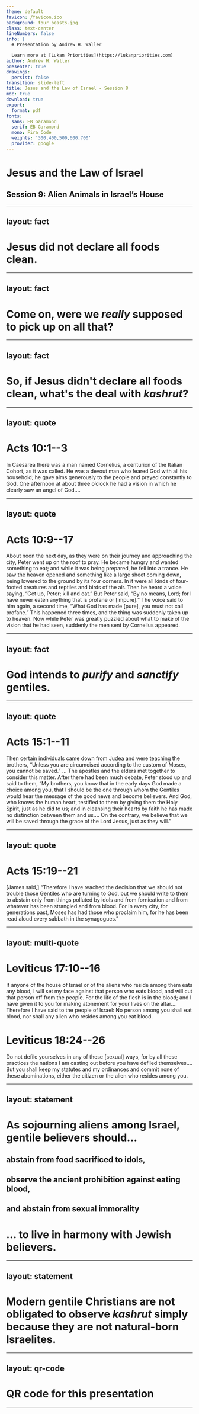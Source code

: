 ```yaml
---
theme: default
favicon: /favicon.ico
background: four_beasts.jpg
class: text-center
lineNumbers: false
info: |
  # Presentation by Andrew H. Waller

  Learn more at [Lukan Priorities](https://lukanpriorities.com)
author: Andrew H. Waller
presenter: true
drawings:
  persist: false
transition: slide-left
title: Jesus and the Law of Israel - Session 8
mdc: true
download: true
export:
  format: pdf
fonts:
  sans: EB Garamond
  serif: EB Garamond
  mono: Fira Code
  weights: '300,400,500,600,700'
  provider: google
---
```


# Jesus and the Law of Israel

## Session 9: Alien Animals in Israel’s House

---
layout: fact
---

# Jesus did not declare all foods clean.

<!--
* In the context of a dispute over handwashing, Jesus reiterates that according to biblical law, food cannot defile a person.
    * Jesus doesn't throw out biblical law regarding permitted and unpermitted food.
    * Jesus then does a typical Jesus move of redirecting the conversation toward moral purity.
-->

---
layout: fact 
---

# Come on, were we *really* supposed to pick up on all that?

<!--
* Our discussion of Mark 7 was pretty technical; are non-scholarly readers of Mark really supposed to pick up on all that?
    * Let me reassure you: probably not!
        * Biblical scholars exist for a reason!
    * When we're trying to understand the religious culture of ancient people, there's a lot that we miss.
        * We're trying to span historical and cultural gaps that encompass thousands of years and a significant amount of social and theological change.
    * This shouldn't discourage us as readers of the Bible.
        * Rather, it should encourage us to maintain a healthy sense of curiosity and humility.
-->

---
layout: fact
---

# So, if Jesus didn't declare all foods clean, what's the deal with *kashrut*?

<!--
* If Jesus *didn't* declare all foods clean, does that mean that Christians are obligated by *kashrut*?
    * My answer to this is a definite "no."
    * However, we need to look in the right places for clear information on this.
    * Just because Jesus isn't clearly doing away with parts of Torah here doesn't mean there isn't more context to be had.
        * Acts 15 is much clearer on the relationship of gentile Christians to *kashrut* and Torah more generally.
* The point here is that if Jesus isn't making a sweeping claim about *kashrut* then we need to stop reading him as if he is.
-->

---
layout: quote
---

# Acts 10:1--3
In Caesarea there was a man named Cornelius, a centurion of the Italian Cohort, as it was called.
He was a devout man who feared God with all his household; he gave alms generously to the people and prayed constantly to God.
One afternoon at about three o’clock he had a vision in which he clearly saw an angel of God\.\.\.\.

<!--
* This isn't just an example of a faithful, God-worshipping gentile.
    * Acts continues the pattern of extraordinarily pious centurions from Lk 7:1--10.
    * The Roman army was a thoroughly religious institution, with various divisions having their own particular loyalties to different deities.
        * It is remarkable, then, that a centurion would be described in these terms, i.e., not simply someone who worships God instead of idols, but someone who exemplifies Jewish piety and biblical justice.
        * Significantly, a representative of a foreign idolatrous power is now turning to the Godof Israel.
-->

---
layout: quote
---

# Acts 10:9--17
About noon the next day, as they were on their journey and approaching the city, Peter went up on the roof to pray.
He became hungry and wanted something to eat; and while it was being prepared, he fell into a trance.
He saw the heaven opened and something like a large sheet coming down, being lowered to the ground by its four corners.
In it were all kinds of four-footed creatures and reptiles and birds of the air.
Then he heard a voice saying, “Get up, Peter; kill and eat.”
But Peter said, “By no means, Lord; for I have never eaten anything that is profane or \[impure\].”
The voice said to him again, a second time, “What God has made \[pure\], you must not call profane.”
This happened three times, and the thing was suddenly taken up to heaven. 
Now while Peter was greatly puzzled about what to make of the vision that he had seen, suddenly the men sent by Cornelius appeared. 

<!--
* A few observations
    * First, Peter does not actually eat anything in this vision.
        * It is, after all, a vision.
        * The idea that Peter is violating *kashrut* for the first time in his life in this moment on the roof is simply incorrect.
    * Second, the language of *kill* implies sacrificial slaughter.
        * That is, Peter is being asked to offer these animals as sacrifices and then consume them as part of a sacrificial meal.
        * This idea can be seen in the use of the language of "profane" to describe the animals.
            * If we were talking about normal food, it would in fact be profane by default.
                * It is a mistake to conflate the categories of purity/sanctity here. Craig Keener's Acts commentary asserts that "Scripture and Jewish tradition rejected *profane* foods," but this is not the case. Profane food is not objectionable; it is simply not fit for holy purposes. Keener goes on to cite 1 Macc 1:62 as evidence that death is preferable to consumption of profane foods, but this is only relevant if by profane we mean *unpermitted*, which is a category error.
            * Peter's objection is that he has never eaten anything profane is nonsensical unless he is talking about sacrificial food.
                * Normal, everyday food may be ritually pure or impure, but not all normal food is fit for sacrifice.
    * Third, the sheet contains many different kinds of animals, both permitted and unpermitted.
        * Even some of the permitted animals would not have necessarily been appropriate for sacrifice.
        * The issue here is acceptability before God.
        * In the analogy presented in the vision, animals that were previously unsuitable for sacrifice are now acceptable.
            * Therefore, people who were previously unsuitable for inclusion in the covenant community are now acceptable and holy before God.
        * Animals are frequent stand-ins for gentile nations in Jewish literature, especially in visionary contexts.
            * For more on this, see Staples, Jason A. “‘Rise, Kill, and Eat’: Animals as Nations in Early Jewish Visionary Literature and Acts 10.” JSNT 42.1 (2019): 3–17.
-->

---
layout: fact 
---

# God intends to _purify_ and _sanctify_ gentiles.

<!--
* Here I mean "sanctify" not in the technical soteriological sense, but in the sense of *making holy* or de-profanifying.
* Through the victory of the ascended Jesus and the coming of the Holy Spirit, gentiles are not only being purified from the defilement of idolatry, but *also* being set aside as holy before God.
    * A gentile can be pure from the defilement of sin and yet still not be holy in the way that Israel is holy.
    * This is changing.
        * What results is a second Pentecost in Acts 10:44--48, wherein the gentiles receive the Holy Spirit and speak in tongues just as the apostles did in Acts 2, to the astonishment of the circumcised believers.
* Ultimately, this entails a shift in demographic, not diet.
    * Peter's adherence to *kashrut* as a natural-born Israelite does not change.
-->

---
layout: quote
---

# Acts 15:1--11
Then certain individuals came down from Judea and were teaching the brothers, “Unless you are circumcised according to the custom of Moses, you cannot be saved.” ...
The apostles and the elders met together to consider this matter.
After there had been much debate, Peter stood up and said to them, “My brothers, you know that in the early days God made a choice among you, that I should be the one through whom the Gentiles would hear the message of the good news and become believers.
And God, who knows the human heart, testified to them by giving them the Holy Spirit, just as he did to us; and in cleansing their hearts by faith he has made no distinction between them and us\.\.\.\. 
On the contrary, we believe that we will be saved through the grace of the Lord Jesus, just as they will.”

---
layout: quote
---

# Acts 15:19--21
\[James said,\] “Therefore I have reached the decision that we should not trouble those Gentiles who are turning to God, but we should write to them to abstain only from things polluted by idols and from fornication and from whatever has been strangled and from blood.
For in every city, for generations past, Moses has had those who proclaim him, for he has been read aloud every sabbath in the synagogues.” 

<!--
* By apostolic decision, gentile Christians are not to undergo a process of Judaization, i.e., becoming Jews.
* However, they are to keep certain Torah laws.
* Notably, some of these are in fact "food laws."
    * While the usual categories of unpermitted animals are not included in the apostolic decision, there are certain things that are prohibited.
* The logic of James last sentence seems to be that wherever the law of Moses is proclaimed can be considered a land where the law should be observed.
    * Because of this, it is reasonable to apply specific aspects of Israel's law to non-Israelites.
-->

---
layout: multi-quote
---

# Leviticus 17:10--16
If anyone of the house of Israel <span v-mark="{color: '#59b58a', type: 'highlight', click: 1}">or of the aliens who reside among them</span> eats any blood, I will set my face against that person who eats blood, and will cut that person off from the people.
For the life of the flesh is in the blood; and I have given it to you for making atonement for your lives on the altar\.\.\.\.
Therefore I have said to the people of Israel: No person among you shall eat blood, nor shall <span v-mark="{color: '#59b58a', type: 'highlight', click: 1}">any alien</span> who resides among you eat blood.

# Leviticus 18:24--26
Do not defile yourselves in any of these \[sexual\] ways, for by all these practices the nations I am casting out before you have defiled themselves\.\.\.\.
But you shall keep my statutes and my ordinances and commit none of these abominations, either the citizen <span v-mark="{color: '#59b58a', type: 'highlight', click: 1}">or the alien</span> who resides among you.

<!--
* Some scholars question the relevance of these laws outside the land of Israel, since the regulations in Leviticus are squarely aimed at *Israel in the land*.
    * To this I respond that the reason why the land of Israel is holy is because of the presence of God.
    * If the gentiles are now bearers of God's presence through the Holy Spirit, then they are holy in the same way that Israel is holy.
        * While the new situation of the Spirit dwelling outside the land of Israel doesn't completely map onto *Israel in the land*, there is enough overlap to make sense of why these laws might apply to those gentiles who are joining themselves to the Spirit-filled community.
-->

---
layout: statement 
---

# As sojourning aliens among Israel, gentile believers should...
## **abstain from food sacrificed to idols,**
## **observe the ancient prohibition against eating blood,**
## **and abstain from sexual immorality**
# ... to live in harmony with Jewish believers.

<!--
* Importantly, the food-related regulations begin to change as early as Paul's churches.
* The goal here is to facilitate healthy relationships between Jewish and gentile believers.
    * This "Christian kashrut" is not about personal piety, but about communal harmony.
* Paul will expand much more on the issues of idolatry and sexual sin in his epistles.
* In my view, these regulations are not permanent statutes that modern Christians ought to observe.
    * By and large, disputes over *kashrut* are basically absent from early Christianity after this point.
-->

---
layout: statement
---

# Modern gentile Christians are not obligated to observe *kashrut* simply because they are not natural-born Israelites.

<!--
* In other words, why don't I follow the law of Israel? Because it's not my law.
* Gentiles join the people of God *as gentiles*, i.e., through faith in Jesus and the gift of the Holy Spirit.
* The apostles clearly ask gentile believers to adhere to certain Torah laws that apply *to gentiles* for the sake of communal harmony and moral purity.
* This does not mean that biblical law can't have a Third Use function for gentile Christians.
    * But in terms of *kashrut* specifically, gentile Christians are not obligated to observe regulations that were intended to distinguish *ethnic Israel* from the nations.
    * *Kashrut* is just as much of a boundary marker as circumcision.
-->

---
layout: qr-code
---
# QR code for this presentation
---
